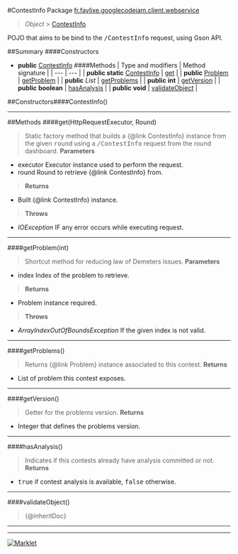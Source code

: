 #ContestInfo
Package [fr.faylixe.googlecodejam.client.webservice](README.md)<br>

> *Object* > [ContestInfo](ContestInfo.md)

<p>POJO that aims to be bind to the <tt>/ContestInfo</tt>
 request, using Gson API.</p>

##Summary
####Constructors
* **public** [ContestInfo](#contestinfo)
####Methods
| Type and modifiers | Method signature |
| --- | --- |
| **public static** [ContestInfo](ContestInfo.md) | [get](#gethttprequestexecutor-round) |
| **public** [Problem](Problem.md) | [getProblem](#getproblemint) |
| **public** *List* | [getProblems](#getproblems) |
| **public** **int** | [getVersion](#getversion) |
| **public** **boolean** | [hasAnalysis](#hasanalysis) |
| **public** **void** | [validateObject](#validateobject) |


##Constructors####ContestInfo()
> 

---


##Methods
####get(HttpRequestExecutor, Round)
> Static factory method that builds a {@link ContestInfo} instance
 from the given <tt>round</tt> using a <tt>/ContestInfo</tt>
 request from the round dashboard.
> **Parameters**
* executor Executor instance used to perform the request.
* round Round to retrieve {@link ContestInfo} from.

> **Returns**
* Built {@link ContestInfo} instance.

> **Throws**
* *IOException* IF any error occurs while executing request.


---

####getProblem(int)
> Shortcut method for reducing law of Demeters issues.
> **Parameters**
* index Index of the problem to retrieve.

> **Returns**
* Problem instance required.

> **Throws**
* *ArrayIndexOutOfBoundsException* If the given index is not valid.


---

####getProblems()
> Returns {@link Problem} instance associated
 to this contest.
> **Returns**
* List of problem this contest exposes.


---

####getVersion()
> Getter for the problems version.
> **Returns**
* Integer that defines the problems version.


---

####hasAnalysis()
> Indicates if this contests already have
 analysis committed or not.
> **Returns**
* <tt>true</tt> if contest analysis is available, <tt>false</tt> otherwise.


---

####validateObject()
> {@inheritDoc}

---

---

[![Marklet](https://img.shields.io/badge/Generated%20by-Marklet-green.svg)](https://github.com/Faylixe/marklet)